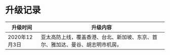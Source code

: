 

# 升级记录

| 升级时间      | 升级内容                                                     |
| ------------- | ------------------------------------------------------------ |
| 2020年12月3日 | 亚太高防上线，覆盖香港、台北、新加坡、东京、首尔、雅加达、曼谷、胡志明市机房。 |
